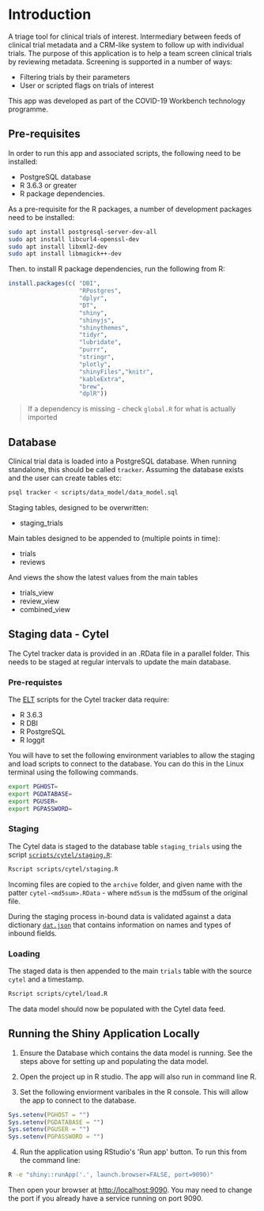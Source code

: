# Introduction

A triage tool for clinical trials of interest. Intermediary between feeds of clinical trial metadata and a CRM-like system to follow up with individual trials. The purpose of this application is to help a team screen clinical trials by reviewing metadata. Screening is supported in a number of ways:

- Filtering trials by their parameters
- User or scripted flags on trials of interest

This app was developed as part of the COVID-19 Workbench technology programme.

## Pre-requisites

In order to run this app and associated scripts, the following need to be installed:

- PostgreSQL database
- R 3.6.3 or greater
- R package dependencies. 

As a pre-requisite for the R packages, a number of development packages need to be installed:
```sh
sudo apt install postgresql-server-dev-all
sudo apt install libcurl4-openssl-dev
sudo apt install libxml2-dev
sudo apt install libmagick++-dev
```

Then. to install R package dependencies, run the following from R:
```R
install.packages(c( "DBI",
                    "RPostgres",
                    "dplyr",
                    "DT",
                    "shiny",
                    "shinyjs",
                    "shinythemes",
                    "tidyr",
                    "lubridate",
                    "purrr",
                    "stringr",
                    "plotly",
                    "shinyFiles","knitr",
                    "kableExtra",
                    "brew",
                    "dplR"))
```

> If a dependency is missing - check `global.R` for what is actually imported

## Database

Clinical trial data is loaded into a PostgreSQL database. When running standalone, this should be called `tracker`. Assuming the database exists and the user can create tables etc:
```sh
psql tracker < scripts/data_model/data_model.sql
```

Staging tables, designed to be overwritten:

- staging_trials

Main tables designed to be appended to (multiple points in time):

- trials
- reviews

And views the show the latest values from the main tables 

- trials_view
- review_view
- combined_view

## Staging data - Cytel

The Cytel tracker data is provided in an .RData file in a parallel folder. This needs to be staged at regular intervals to update the main database.

### Pre-requistes

The [ELT](https://en.wikipedia.org/wiki/Extract,_load,_transform) scripts for the Cytel tracker data require:

- R 3.6.3
- R DBI
- R PostgreSQL
- R loggit

You will have to set the following environment variables to allow the staging and load scripts to connect to the database.  You can do this in the Linux terminal using the following commands.

```sh 
export PGHOST=
export PGDATABASE=
export PGUSER=
export PGPASSWORD=
```

### Staging

The Cytel data is staged to the database table `staging_trials` using the script [`scripts/cytel/staging.R`](./scripts/cytel/staging.R):

```sh
Rscript scripts/cytel/staging.R
```
Incoming files are copied to the `archive` folder, and given name with the patter `cytel-<md5sum>.RData` - where `md5sum` is the md5sum of the original file.

During the staging process in-bound data is validated against a data dictionary [`dat.json`](./scripts/cytel/dat.json) that contains information on names and types of inbound fields.

### Loading

The staged data is then appended to the main `trials` table with the source `cytel` and a timestamp.

```sh
Rscript scripts/cytel/load.R
```

The data model should now be populated with the Cytel data feed.

## Running the Shiny Application Locally

1. Ensure the Database which contains the data model is running.  See the steps above for setting up and populating the data model.

2. Open the project up in R studio. The app will also run in command line R.

3. Set the following enviorment varibales in the R console.  This will allow the app to connect to the database.
```r
Sys.setenv(PGHOST = "")
Sys.setenv(PGDATABASE = "")
Sys.setenv(PGUSER = "")
Sys.setenv(PGPASSWORD = "")
```

4. Run the application using RStudio's 'Run app' button. To run this from the command line:
```sh
R -e "shiny::runApp('.', launch.browser=FALSE, port=9090)"
```
Then open your browser at <http://localhost:9090>. You may need to change the port if you already have a service running on port 9090.
